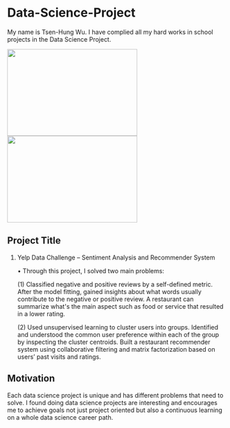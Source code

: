 # Data-Science-Project
My name is Tsen-Hung Wu. I have complied all my hard works in school projects in the Data Science Project.

<p float="left">
    <img height="200" width="300" src="https://github.com/xbellyx/Data-Science-Project/blob/master/Yelp%20Data%20Challenge/Yelp_image.jpg" /> 
    <img height="200" width="300" src="https://github.com/xbellyx/Data-Science-Project/blob/master/Lending%20Club/Lending_Club_image.jpg" />
</p>


## Project Title
1. Yelp Data Challenge – Sentiment Analysis and Recommender System

    •   Through this project, I solved two main problems:
    
    (1) Classified negative and positive reviews by a self-defined metric. After the model fitting, gained insights about 
        what words usually contribute to the negative or positive review. A restaurant can summarize what's the main 
        aspect such as food or service that resulted in a lower rating.
            
    (2) Used unsupervised learning to cluster users into groups. Identified and understood the common user preference 
        within each of the group by inspecting the cluster centroids. Built a restaurant recommender system using 
        collaborative filtering and matrix factorization based on users’ past visits and ratings.

## Motivation
Each data science project is unique and has different problems that need to solve. I found doing data science projects are interesting and encourages me to achieve goals not just project oriented but also a continuous learning on a whole data science career path.

